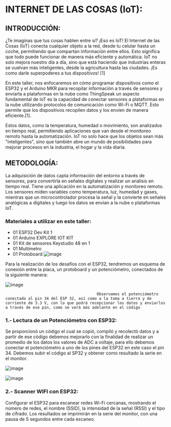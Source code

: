 # INTERNET DE LAS COSAS (IoT):
## INTRODUCCIÓN: 
¿Te imaginas que tus cosas hablen entre sí? ¡Eso es IoT!
El Internet de las Cosas (IoT) conecta cualquier objeto a la red, desde tu celular hasta un coche, permitiendo que compartan información entre ellos. Esto significa que todo puede funcionar de manera más eficiente y automática. IoT no solo mejora nuestro día a día, sino que está haciendo que industrias enteras se vuelvan más inteligentes, desde la agricultura hasta las ciudades. ¡Es como darle superpoderes a tus dispositivos! [1]

En este taller, nos enfocaremos en cómo programar dispositivos como el ESP32 y el Arduino MKR para recopilar información a través de sensores y enviarla a plataformas en la nube como ThingSpeak un aspecto fundamental de IoT es la capacidad de conectar sensores a plataformas en la nube utilizando protocolos de comunicación como Wi-Fi o MQTT. Esto permite que los dispositivos recopilen datos y los envíen de manera eficiente.[1]. 

Estos datos, como la temperatura, humedad o movimiento, son analizados en tiempo real, permitiendo aplicaciones que van desde el monitoreo remoto hasta la automatización. IoT no solo hace que los objetos sean más "inteligentes", sino que también abre un mundo de posibilidades para mejorar procesos en la industria, el hogar y la vida diaria. 


## METODOLOGÍA:
La adquisición de datos capta información del entorno a través de sensores, para convertirla en señales digitales y realizar un análisis en tiempo real. Tiene una aplicación en la  automatización y monitoreo remoto. Los sensores miden variables como temperatura, luz, humedad y gases, mientras que un microcontrolador procesa la señal y la convierte en  señales analógicas a digitales y luego los datos se envían a la nube o plataformas IoT.

### Materiales a utilizar en este taller:
- 01 ESP32 Dev Kit 1
- 01 Arduino EXPLORE IOT KIT 
- 01 Kit de sensores Keystudio 48 en 1
- 01 Multímetro 
- 01 Protoboard
![image](https://github.com/user-attachments/assets/ae4eaa33-5e9b-44dc-8dba-3e82a66034dc)


Para la realización de los desafíos con el ESP32, tendremos un esquema de conexión entre la placa, un protoboard y un potenciómetro, conectados de la siguiente manera: 

![image](https://github.com/user-attachments/assets/a72a263c-fd0c-44d0-b4ad-554726e45e71)

											Observamos el potenciómetro conectado al pin 34 del ESP 32, así como a la toma a tierra y de corriente de 3.3 V, con lo que podrá recepcionar los datos y enviarlos a través de ese pin, como se verá más adelante en el código


### 1.-   Lectura de un Potenciómetro con ESP32:

Se proporcionó un código el cual se copió, compiló y recolectó datos y a partir de ese código  debemos mejorarlo con la finalidad de realizar un promedio de los datos los valores de ADC a voltaje, para ello debemos conectar el potenciómetro a uno de los pines del ESP32 en este caso el pin 34. Debemos subir el código al SP32 y obtener como resultado la serie en el monitor.  

![image](https://github.com/user-attachments/assets/6a8d85e2-bbf9-419c-af11-28b0c68e322f)

![image](https://github.com/user-attachments/assets/d195adbf-44fe-40c6-8cad-97790f182530)

### 2.- Scanner WIFI con ESP32:

Configurar el ESP32 para escanear redes Wi-Fi cercanas, mostrando el número de redes, el nombre (SSID), la intensidad de la señal (RSSI) y el tipo de cifrado. Los resultados se imprimirán en la serie del monitor, con una pausa de 5 segundos entre cada escaneo.

